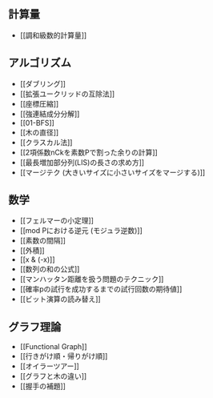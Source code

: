 ## 計算量

- [[調和級数的計算量]]

## アルゴリズム

- [[ダブリング]]
- [[拡張ユークリッドの互除法]]
- [[座標圧縮]]
- [[強連結成分分解]]
- [[01-BFS]]
- [[木の直径]]
- [[クラスカル法]]
- [[2項係数nCkを素数Pで割った余りの計算]]
- [[最長増加部分列(LIS)の長さの求め方]]
- [[マージテク (大きいサイズに小さいサイズをマージする)]]

## 数学

- [[フェルマーの小定理]]
- [[mod Pにおける逆元 (モジュラ逆数)]]
- [[素数の間隔]]
- [[外積]]
- [[x & (-x)]]
- [[数列の和の公式]]
- [[マンハッタン距離を扱う問題のテクニック]]
- [[確率pの試行を成功するまでの試行回数の期待値]]
- [[ビット演算の読み替え]]

## グラフ理論

- [[Functional Graph]]
- [[行きがけ順・帰りがけ順]]
- [[オイラーツアー]]
- [[グラフと木の違い]]
- [[握手の補題]]
